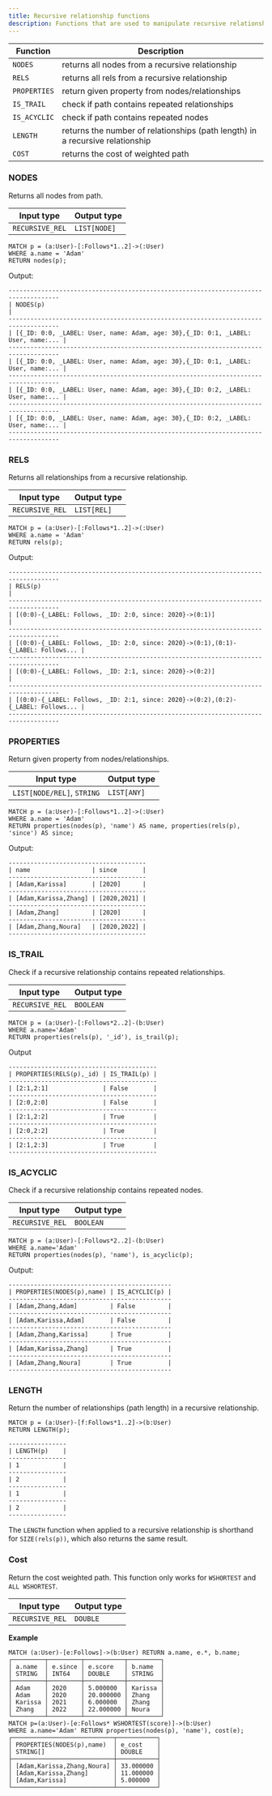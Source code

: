 ```yaml
---
title: Recursive relationship functions
description: Functions that are used to manipulate recursive relationships
---
```


| Function | Description |
| ----------- | ----------- |
| `NODES`| returns all nodes from a recursive relationship |
| `RELS` | returns all rels from a recursive relationship |
| `PROPERTIES` | return given property from nodes/relationships |
| `IS_TRAIL` | check if path contains repeated relationships |
| `IS_ACYCLIC` | check if path contains repeated nodes |
| `LENGTH` | returns the number of relationships (path length) in a recursive relationship |
| `COST` | returns the cost of weighted path |

### NODES

Returns all nodes from path.

| Input type | Output type |
| ----------- | ----------- |
| `RECURSIVE_REL` | `LIST[NODE]` |


```cypher
MATCH p = (a:User)-[:Follows*1..2]->(:User) 
WHERE a.name = 'Adam' 
RETURN nodes(p);
```
Output:
```
------------------------------------------------------------------------------------
| NODES(p)                                                                         |
------------------------------------------------------------------------------------
| [{_ID: 0:0, _LABEL: User, name: Adam, age: 30},{_ID: 0:1, _LABEL: User, name:... |
------------------------------------------------------------------------------------
| [{_ID: 0:0, _LABEL: User, name: Adam, age: 30},{_ID: 0:1, _LABEL: User, name:... |
------------------------------------------------------------------------------------
| [{_ID: 0:0, _LABEL: User, name: Adam, age: 30},{_ID: 0:2, _LABEL: User, name:... |
------------------------------------------------------------------------------------
| [{_ID: 0:0, _LABEL: User, name: Adam, age: 30},{_ID: 0:2, _LABEL: User, name:... |
------------------------------------------------------------------------------------
```
### RELS

Returns all relationships from a recursive relationship.

| Input type | Output type |
| ----------- | ----------- |
| `RECURSIVE_REL` | `LIST[REL]` |

```cypher
MATCH p = (a:User)-[:Follows*1..2]->(:User) 
WHERE a.name = 'Adam' 
RETURN rels(p);
```
Output:
```
------------------------------------------------------------------------------------
| RELS(p)                                                                          |
------------------------------------------------------------------------------------
| [(0:0)-{_LABEL: Follows, _ID: 2:0, since: 2020}->(0:1)]                          |
------------------------------------------------------------------------------------
| [(0:0)-{_LABEL: Follows, _ID: 2:0, since: 2020}->(0:1),(0:1)-{_LABEL: Follows... |
------------------------------------------------------------------------------------
| [(0:0)-{_LABEL: Follows, _ID: 2:1, since: 2020}->(0:2)]                          |
------------------------------------------------------------------------------------
| [(0:0)-{_LABEL: Follows, _ID: 2:1, since: 2020}->(0:2),(0:2)-{_LABEL: Follows... |
------------------------------------------------------------------------------------
```

### PROPERTIES

Return given property from nodes/relationships.

| Input type | Output type |
| ----------- | ----------- |
| `LIST[NODE/REL]`, `STRING` | `LIST[ANY]` |

```cypher
MATCH p = (a:User)-[:Follows*1..2]->(:User) 
WHERE a.name = 'Adam' 
RETURN properties(nodes(p), 'name') AS name, properties(rels(p), 'since') AS since;
```
Output:
```
--------------------------------------
| name                 | since       |
--------------------------------------
| [Adam,Karissa]       | [2020]      |
--------------------------------------
| [Adam,Karissa,Zhang] | [2020,2021] |
--------------------------------------
| [Adam,Zhang]         | [2020]      |
--------------------------------------
| [Adam,Zhang,Noura]   | [2020,2022] |
--------------------------------------
```

### IS_TRAIL

Check if a recursive relationship contains repeated relationships.

| Input type | Output type |
| ----------- | ----------- |
| `RECURSIVE_REL` | `BOOLEAN` |

```cypher
MATCH p = (a:User)-[:Follows*2..2]-(b:User) 
WHERE a.name='Adam' 
RETURN properties(rels(p), '_id'), is_trail(p);
```
Output
```
-----------------------------------------
| PROPERTIES(RELS(p),_id) | IS_TRAIL(p) |
-----------------------------------------
| [2:1,2:1]               | False       |
-----------------------------------------
| [2:0,2:0]               | False       |
-----------------------------------------
| [2:1,2:2]               | True        |
-----------------------------------------
| [2:0,2:2]               | True        |
-----------------------------------------
| [2:1,2:3]               | True        |
-----------------------------------------
```

### IS_ACYCLIC

Check if a recursive relationship contains repeated nodes.

| Input type | Output type |
| ----------- | ----------- |
| `RECURSIVE_REL` | `BOOLEAN` |

```cypher
MATCH p = (a:User)-[:Follows*2..2]-(b:User) 
WHERE a.name='Adam' 
RETURN properties(nodes(p), 'name'), is_acyclic(p);
```
Output:
```
---------------------------------------------
| PROPERTIES(NODES(p),name) | IS_ACYCLIC(p) |
---------------------------------------------
| [Adam,Zhang,Adam]         | False         |
---------------------------------------------
| [Adam,Karissa,Adam]       | False         |
---------------------------------------------
| [Adam,Zhang,Karissa]      | True          |
---------------------------------------------
| [Adam,Karissa,Zhang]      | True          |
---------------------------------------------
| [Adam,Zhang,Noura]        | True          |
---------------------------------------------
```

### LENGTH

Return the number of relationships (path length) in a recursive relationship.

```cypher
MATCH p = (a:User)-[f:Follows*1..2]->(b:User) 
RETURN LENGTH(p);
```
```
----------------
| LENGTH(p)    |
----------------
| 1            |
----------------
| 2            |
----------------
| 1            |
----------------
| 2            |
----------------
```

The `LENGTH` function when applied to a recursive relationship is shorthand for `SIZE(rels(p))`,
which also returns the same result.

### Cost

Return the cost weighted path. This function only works for `WSHORTEST` and `ALL WSHORTEST`.

| Input type | Output type |
| ----------- | ----------- |
| `RECURSIVE_REL` | `DOUBLE` |

**Example**
```
MATCH (a:User)-[e:Follows]->(b:User) RETURN a.name, e.*, b.name;
┌─────────┬─────────┬───────────┬─────────┐
│ a.name  │ e.since │ e.score   │ b.name  │
│ STRING  │ INT64   │ DOUBLE    │ STRING  │
├─────────┼─────────┼───────────┼─────────┤
│ Adam    │ 2020    │ 5.000000  │ Karissa │
│ Adam    │ 2020    │ 20.000000 │ Zhang   │
│ Karissa │ 2021    │ 6.000000  │ Zhang   │
│ Zhang   │ 2022    │ 22.000000 │ Noura   │
└─────────┴─────────┴───────────┴─────────┘
MATCH p=(a:User)-[e:Follows* WSHORTEST(score)]->(b:User) 
WHERE a.name='Adam' RETURN properties(nodes(p), 'name'), cost(e);
┌────────────────────────────┬───────────┐
│ PROPERTIES(NODES(p),name)  │ e_cost    │
│ STRING[]                   │ DOUBLE    │
├────────────────────────────┼───────────┤
│ [Adam,Karissa,Zhang,Noura] │ 33.000000 │
│ [Adam,Karissa,Zhang]       │ 11.000000 │
│ [Adam,Karissa]             │ 5.000000  │
└────────────────────────────┴───────────┘
```
